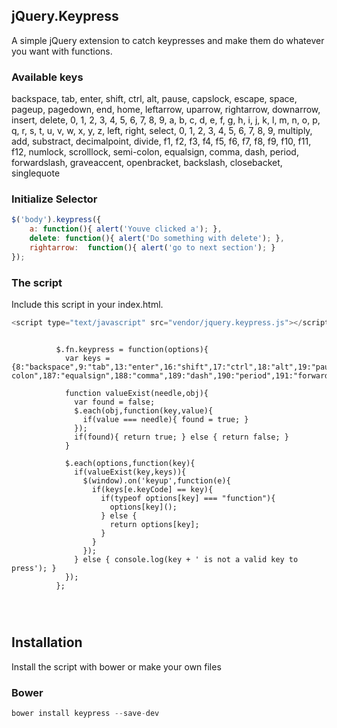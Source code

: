 jQuery.Keypress
---------------

A simple jQuery extension to catch keypresses and make them do whatever you want with functions.

### Available keys

 backspace, tab, enter, shift, ctrl, alt, pause, capslock, escape, space, pageup, pagedown, end, home, leftarrow, uparrow, rightarrow, downarrow, insert, delete, 0, 1, 2, 3, 4, 5, 6, 7, 8, 9, a, b, c, d, e, f, g, h, i, j, k, l, m, n, o, p, q, r, s, t, u, v, w, x, y, z, left, right, select, 0, 1, 2, 3, 4, 5, 6, 7, 8, 9, multiply, add, substract, decimalpoint, divide, f1, f2, f3, f4, f5, f6, f7, f8, f9, f10, f11, f12, numlock, scrolllock, semi-colon, equalsign, comma, dash, period, forwardslash, graveaccent, openbracket, backslash, closebacket, singlequote


### Initialize Selector

```javascript
$('body').keypress({
	a: function(){ alert('Youve clicked a'); },
	delete: function(){ alert('Do something with delete'); },
	rightarrow:  function(){ alert('go to next section'); }
});
```

### The script

Include this script in your index.html.

```javascript
<script type="text/javascript" src="vendor/jquery.keypress.js"></script>
```

```
        
          $.fn.keypress = function(options){
            var keys = {8:"backspace",9:"tab",13:"enter",16:"shift",17:"ctrl",18:"alt",19:"pause",20:"capslock",27:"escape",32:"space",33:"pageup",34:"pagedown",35:"end",36:"home",37:"leftarrow",38:"uparrow",39:"rightarrow",40:"downarrow",45:"insert",46:"delete",48:"0",49:"1",50:"2",51:"3",52:"4",53:"5",54:"6",55:"7",56:"8",57:"9",65:"a",66:"b",67:"c",68:"d",69:"e",70:"f",71:"g",72:"h",73:"i",74:"j",75:"k",76:"l",77:"m",78:"n",79:"o",80:"p",81:"q",82:"r",83:"s",84:"t",85:"u",86:"v",87:"w",88:"x",89:"y",90:"z",91:"left",92:"right",93:"select",96:"0",97:"1",98:"2",99:"3",100:"4",101:"5",102:"6",103:"7",104:"8",105:"9",106:"multiply",107:"add",109:"substract",110:"decimalpoint",111:"divide",112:"f1",113:"f2",114:"f3",115:"f4",116:"f5",117:"f6",118:"f7",119:"f8",120:"f9",121:"f10",122:"f11",123:"f12",144:"numlock",145:"scrolllock",186:"semi-colon",187:"equalsign",188:"comma",189:"dash",190:"period",191:"forwardslash",192:"graveaccent",219:"openbracket",220:"backslash",221:"closebacket",222:"singlequote"};

            function valueExist(needle,obj){
              var found = false;
              $.each(obj,function(key,value){
                if(value === needle){ found = true; }
              });
              if(found){ return true; } else { return false; }
            }

            $.each(options,function(key){
              if(valueExist(key,keys)){
                $(window).on('keyup',function(e){
                  if(keys[e.keyCode] == key){
                    if(typeof options[key] === "function"){
                      options[key]();
                    } else {
                      return options[key];
                    }
                  }
                });
              } else { console.log(key + ' is not a valid key to press'); }
            });
          };

        
      
```

Installation
------------

Install the script with bower or make your own files

### Bower

```javascript
bower install keypress --save-dev
```